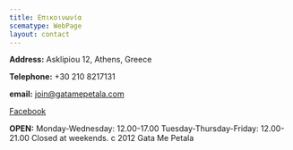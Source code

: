 ```yaml
---
title: Επικοινωνία
scematype: WebPage
layout: contact
---
```

**Address:** Asklipiou 12, Athens, Greece

**Telephone:** +30 210 8217131

**email:** join@gatamepetala.com


[Facebook](https://www.facebook.com/profile.php?id=100010221678762 "Facebook Page")

**OPEN:** Monday-Wednesday: 12.00-17.00
Tuesday-Thursday-Friday: 12.00-21.00
Closed at weekends.
c 2012 Gata Me Petala

